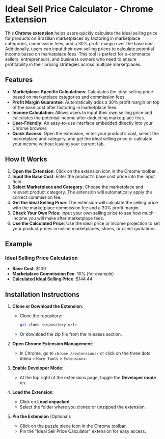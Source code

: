 
# Ideal Sell Price Calculator - Chrome Extension

This **Chrome extension** helps users quickly calculate the ideal selling price for products on Brazilian marketplaces by factoring in marketplace categories, commission fees, and a 30% profit margin over the base cost. Additionally, users can input their own selling prices to calculate potential income based on marketplace fees. This tool is perfect for e-commerce sellers, entrepreneurs, and business owners who need to ensure profitability in their pricing strategies across multiple marketplaces.

## Features

- **Marketplace-Specific Calculations**: Calculates the ideal selling price based on marketplace categories and commission fees.
- **Profit Margin Guarantee**: Automatically adds a 30% profit margin on top of the base cost after factoring in marketplace fees.
- **Income Calculation**: Allows users to input their own selling price and calculates the potential income after deducting marketplace fees.
- **User-Friendly**: An easy-to-use interface embedded directly into your Chrome browser.
- **Quick Access**: Open the extension, enter your product’s cost, select the marketplace and category, and get the ideal selling price or calculate your income without leaving your current tab.

## How It Works

1. **Open the Extension**: Click on the extension icon in the Chrome toolbar.
2. **Input the Base Cost**: Enter the product's base cost price into the input field.
3. **Select Marketplace and Category**: Choose the marketplace and relevant product category. The extension will automatically apply the correct commission fee.
4. **Get the Ideal Selling Price**: The extension will calculate the selling price with the marketplace commission fee and a 30% profit margin.
5. **Check Your Own Price**: Input your own selling price to see how much income you will make after marketplace fees.
6. **Use the Calculated Price**: Use the ideal price or income projection to set your product prices in online marketplaces, stores, or client quotations.


## Example

### Ideal Selling Price Calculation
- **Base Cost**: $100
- **Marketplace Commission Fee**: 10% (for example)
- **Calculated Ideal Selling Price**: $144.44

## Installation Instructions

1. **Clone or Download the Extension**:
   - Clone the repository:
     ```bash
     git clone <repository-url>
     ```
   - Or download the zip file from the releases section.

2. **Open Chrome Extension Management**:
   - In Chrome, go to `chrome://extensions/` or click on the three dots menu > `More Tools` > `Extensions`.

3. **Enable Developer Mode**:
   - At the top right of the extensions page, toggle the **Developer mode** on.

4. **Load the Extension**:
   - Click on **Load unpacked**.
   - Select the folder where you cloned or unzipped the extension.

5. **Pin the Extension** (Optional):
   - Click on the puzzle piece icon in the Chrome toolbar.
   - Pin the "Ideal Sell Price Calculator" extension for easy access.
